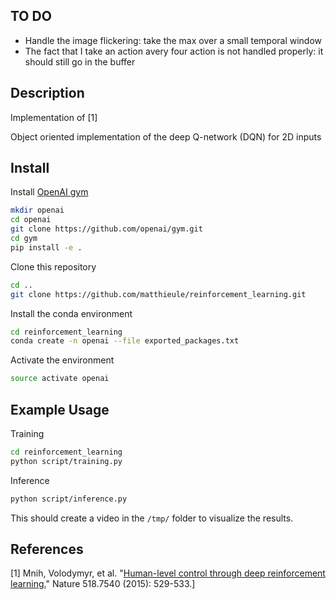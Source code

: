 ## TO DO

- Handle the image flickering: take the max over a small temporal window
- The fact that I take an action avery four action is not handled properly: it
  should still go in the buffer

## Description

Implementation of [1]

Object oriented implementation of the deep Q-network (DQN) for 2D inputs

## Install

Install [OpenAI gym](https://github.com/openai/gym)

```bash
mkdir openai
cd openai
git clone https://github.com/openai/gym.git
cd gym
pip install -e .
```

Clone this repository

```bash
cd ..
git clone https://github.com/matthieule/reinforcement_learning.git
```

Install the conda environment

```bash
cd reinforcement_learning
conda create -n openai --file exported_packages.txt
```

Activate the environment

```bash
source activate openai
```

## Example Usage

Training

```bash
cd reinforcement_learning
python script/training.py
```

Inference

```bash
python script/inference.py
```

This should create a video in the `/tmp/` folder to visualize the results.

## References

[1] Mnih, Volodymyr, et al. "[Human-level control through deep reinforcement learning.](http://www.davidqiu.com:8888/research/nature14236.pdf)" Nature 518.7540 (2015): 529-533.]

